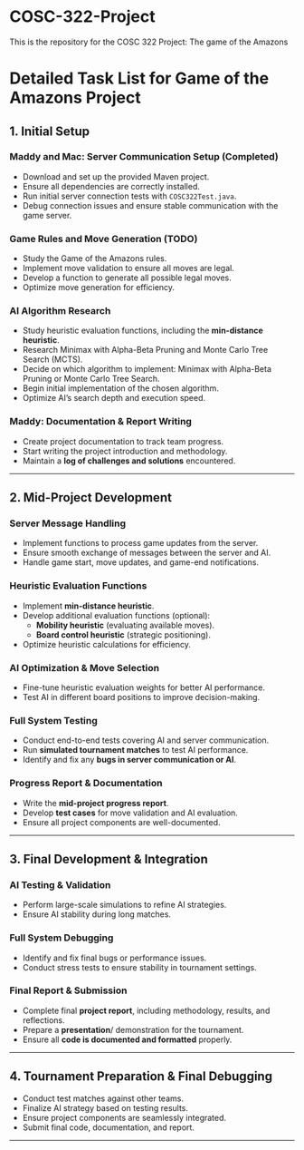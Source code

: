 # COSC-322-Project
This is the repository for the COSC 322 Project: The game of the Amazons

# Detailed Task List for Game of the Amazons Project

## 1. Initial Setup

### Maddy and Mac: Server Communication Setup (Completed)

- Download and set up the provided Maven project.
- Ensure all dependencies are correctly installed.
- Run initial server connection tests with `COSC322Test.java`.
- Debug connection issues and ensure stable communication with the game server.

### Game Rules and Move Generation (TODO)

- Study the Game of the Amazons rules.
- Implement move validation to ensure all moves are legal.
- Develop a function to generate all possible legal moves.
- Optimize move generation for efficiency.

### AI Algorithm Research

- Study heuristic evaluation functions, including the **min-distance heuristic**.
- Research Minimax with Alpha-Beta Pruning and Monte Carlo Tree Search (MCTS).
- Decide on which algorithm to implement: Minimax with Alpha-Beta Pruning or Monte Carlo Tree Search.
- Begin initial implementation of the chosen algorithm.
- Optimize AI’s search depth and execution speed.

### Maddy: Documentation & Report Writing

- Create project documentation to track team progress.
- Start writing the project introduction and methodology.
- Maintain a **log of challenges and solutions** encountered.

---

## 2. Mid-Project Development

### Server Message Handling

- Implement functions to process game updates from the server.
- Ensure smooth exchange of messages between the server and AI.
- Handle game start, move updates, and game-end notifications.

### Heuristic Evaluation Functions

- Implement **min-distance heuristic**.
- Develop additional evaluation functions (optional):
  - **Mobility heuristic** (evaluating available moves).
  - **Board control heuristic** (strategic positioning).
- Optimize heuristic calculations for efficiency.

### AI Optimization & Move Selection

- Fine-tune heuristic evaluation weights for better AI performance.
- Test AI in different board positions to improve decision-making.

### Full System Testing

- Conduct end-to-end tests covering AI and server communication.
- Run **simulated tournament matches** to test AI performance.
- Identify and fix any **bugs in server communication or AI**.

### Progress Report & Documentation

- Write the **mid-project progress report**.
- Develop **test cases** for move validation and AI evaluation.
- Ensure all project components are well-documented.

---

## 3. Final Development & Integration

### AI Testing & Validation

- Perform large-scale simulations to refine AI strategies.
- Ensure AI stability during long matches.

### Full System Debugging

- Identify and fix final bugs or performance issues.
- Conduct stress tests to ensure stability in tournament settings.

### Final Report & Submission

- Complete final **project report**, including methodology, results, and reflections.
- Prepare a **presentation**/ demonstration for the tournament.
- Ensure all **code is documented and formatted** properly.

---

## 4. Tournament Preparation & Final Debugging

- Conduct test matches against other teams.
- Finalize AI strategy based on testing results.
- Ensure project components are seamlessly integrated.
- Submit final code, documentation, and report.

---



